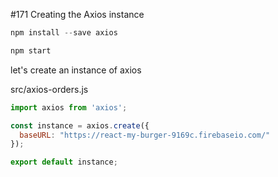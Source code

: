 #171 Creating the Axios instance

```js
npm install --save axios
```

```js
npm start
```

let's create an instance of axios

src/axios-orders.js

```js
import axios from 'axios';

const instance = axios.create({
  baseURL: "https://react-my-burger-9169c.firebaseio.com/"
});

export default instance;
```


